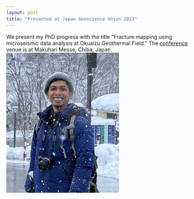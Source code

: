 ```yaml
---
layout: post
title: "Presented at Japan Geoscience Union 2023"
---
```


We present my PhD progress with the title "Fracture mapping using microseismic data analysis at Okuaizu Geothermal Field."
The [conference](https://www.jpgu.org/meeting_e2023/) venue is at Makuhari Messe, Chiba, Japan.
<img src="/assets/img/contact.jpg" alt="Lab member-JpGU 2023" width="60%">

